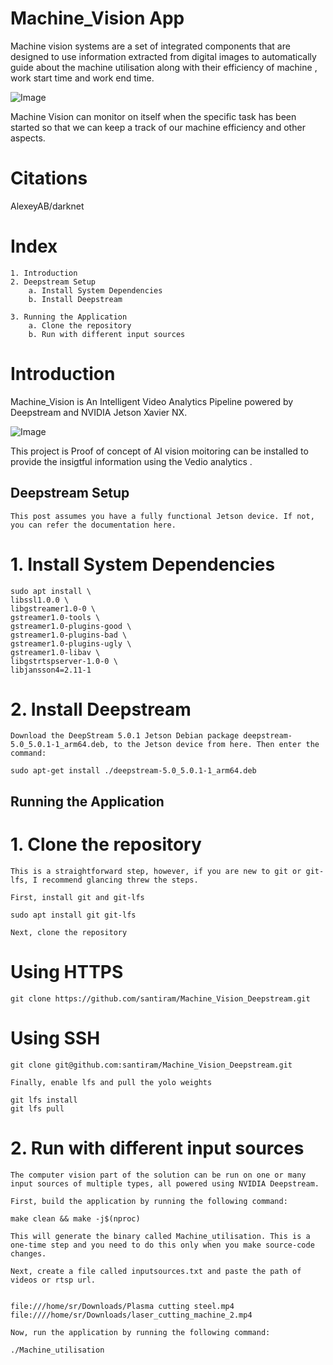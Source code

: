 # Machine_Vision App
Machine vision systems are a set of integrated components that are designed to use information extracted from digital images to automatically guide about the machine utilisation along with their efficiency of machine , work start time and work end time.

![Image](https://github.com/santiram/Machine_Vision_Deepstream/blob/main/images/machine_utilisation_image.png)

Machine Vision can monitor on itself when the specific task has been started so that we can keep a track of our machine efficiency and other aspects.

# Citations
 AlexeyAB/darknet


# Index 

    1. Introduction
    2. Deepstream Setup
        a. Install System Dependencies
        b. Install Deepstream

    3. Running the Application
        a. Clone the repository
        b. Run with different input sources

# Introduction

 Machine_Vision is An Intelligent Video Analytics Pipeline powered by Deepstream and NVIDIA Jetson Xavier NX.

 ![Image](https://github.com/santiram/Machine_Vision_Deepstream/blob/main/images/nano.jpg)

 This project is Proof of concept of AI vision moitoring can be installed to provide the insigtful information using the Vedio analytics . 


## Deepstream Setup

    This post assumes you have a fully functional Jetson device. If not, you can refer the documentation here.
# 1. Install System Dependencies

    sudo apt install \
    libssl1.0.0 \
    libgstreamer1.0-0 \
    gstreamer1.0-tools \
    gstreamer1.0-plugins-good \
    gstreamer1.0-plugins-bad \
    gstreamer1.0-plugins-ugly \
    gstreamer1.0-libav \
    libgstrtspserver-1.0-0 \
    libjansson4=2.11-1

# 2. Install Deepstream

    Download the DeepStream 5.0.1 Jetson Debian package deepstream-5.0_5.0.1-1_arm64.deb, to the Jetson device from here. Then enter the command:

    sudo apt-get install ./deepstream-5.0_5.0.1-1_arm64.deb

## Running the Application

# 1. Clone the repository

    This is a straightforward step, however, if you are new to git or git-lfs, I recommend glancing threw the steps.

    First, install git and git-lfs

    sudo apt install git git-lfs

    Next, clone the repository

# Using HTTPS
    git clone https://github.com/santiram/Machine_Vision_Deepstream.git

# Using SSH
    git clone git@github.com:santiram/Machine_Vision_Deepstream.git

    Finally, enable lfs and pull the yolo weights

    git lfs install
    git lfs pull

# 2. Run with different input sources

    The computer vision part of the solution can be run on one or many input sources of multiple types, all powered using NVIDIA Deepstream.

    First, build the application by running the following command:

    make clean && make -j$(nproc)

    This will generate the binary called Machine_utilisation. This is a one-time step and you need to do this only when you make source-code changes.

    Next, create a file called inputsources.txt and paste the path of videos or rtsp url.


    file:///home/sr/Downloads/Plasma cutting steel.mp4
    file:////home/sr/Downloads/laser_cutting_machine_2.mp4

    Now, run the application by running the following command:

    ./Machine_utilisation 
